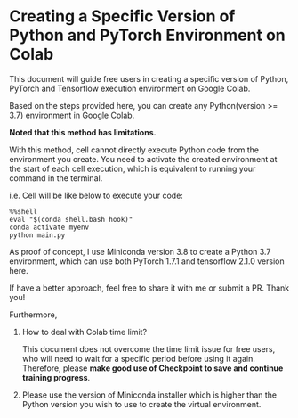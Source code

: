# Creating a Specific Version of Python and PyTorch Environment on Colab

This document will guide free users in creating a specific version of Python, PyTorch and Tensorflow execution environment on Google Colab. 

Based on the steps provided here, you can create any Python(version >= 3.7) environment in Google Colab. 

**Noted that this method has limitations.** 

With this method, cell cannot directly execute Python code from the environment you create. You need to activate the created environment at the start of each cell execution, which is equivalent to running your command in the terminal.

i.e. Cell will be like below to execute your code:

```
%%shell
eval "$(conda shell.bash hook)"
conda activate myenv
python main.py
```

As proof of concept, I use Miniconda version 3.8 to create a Python 3.7 environment, which can use both PyTorch 1.7.1 and tensorflow 2.1.0 version here.

If have a better approach, feel free to share it with me or submit a PR. Thank you!

Furthermore,

1. How to deal with Colab time limit?
  
    This document does not overcome the time limit issue for free users, who will need to wait for a specific period before using it again. Therefore, please **make good use of Checkpoint to save and continue training progress**.
 
2. Please use the version of Miniconda installer which is higher than the Python version you wish to use to create the virtual environment.
